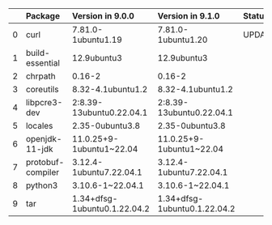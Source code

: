 <!-- markdown-link-check-disable -->

|    | Package           | Version in 9.0.0             | Version in 9.1.0             | Status   |
|---:|:------------------|:-----------------------------|:-----------------------------|:---------|
|  0 | curl              | 7.81.0-1ubuntu1.19           | 7.81.0-1ubuntu1.20           | UPDATED  |
|  1 | build-essential   | 12.9ubuntu3                  | 12.9ubuntu3                  |          |
|  2 | chrpath           | 0.16-2                       | 0.16-2                       |          |
|  3 | coreutils         | 8.32-4.1ubuntu1.2            | 8.32-4.1ubuntu1.2            |          |
|  4 | libpcre3-dev      | 2:8.39-13ubuntu0.22.04.1     | 2:8.39-13ubuntu0.22.04.1     |          |
|  5 | locales           | 2.35-0ubuntu3.8              | 2.35-0ubuntu3.8              |          |
|  6 | openjdk-11-jdk    | 11.0.25+9-1ubuntu1~22.04     | 11.0.25+9-1ubuntu1~22.04     |          |
|  7 | protobuf-compiler | 3.12.4-1ubuntu7.22.04.1      | 3.12.4-1ubuntu7.22.04.1      |          |
|  8 | python3           | 3.10.6-1~22.04.1             | 3.10.6-1~22.04.1             |          |
|  9 | tar               | 1.34+dfsg-1ubuntu0.1.22.04.2 | 1.34+dfsg-1ubuntu0.1.22.04.2 |          |